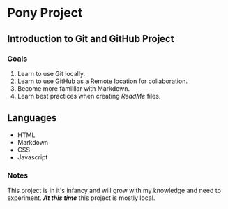 # Pony Project 

## Introduction to Git and GitHub Project

### Goals
1. Learn to use Git locally.
2. Learn to use GitHub as a Remote location for collaboration. 
3. Become more familliar with Markdown. 
4. Learn best practices when creating *ReadMe* files. 

## Languages
* HTML
* Markdown
* CSS
* Javascript

### Notes
This project is in it's infancy and will grow with my knowledge and need to experiment. **_At this time_** this project is mostly local. 

